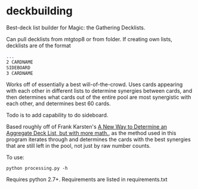 # deckbuilding

Best-deck list builder for Magic: the Gathering Decklists.

Can pull decklists from mtgtop8 or from folder. If creating own lists, decklists are of the format

```4 CARDNAME
...
2 CARDNAME
SIDEBOARD
3 CARDNAME
```

Works off of essentially a best will-of-the-crowd. Uses cards appearing with each other in different lists to determine synergies between cards, and then determines what cards out of the entire pool are most synergistic with each other, and determines best 60 cards.

Todo is to add capability to do sideboard.

Based roughly off of Frank Karsten's [A New Way to Determine an Aggregate Deck List, but with more math.](https://www.channelfireball.com/articles/magic-math-a-new-way-to-determine-an-aggregate-deck-list-rg-dragons/), as the method used in this program iterates through and determines the cards with the best synergies that are still left in the pool, not just by raw number counts.

To use:
```
python processing.py -h
```

Requires python 2.7+. Requirements are listed in requirements.txt
